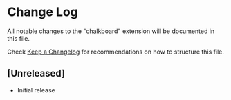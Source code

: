 # Change Log

All notable changes to the "chalkboard" extension will be documented in this file.

Check [Keep a Changelog](http://keepachangelog.com/) for recommendations on how to structure this file.

## [Unreleased]

- Initial release
